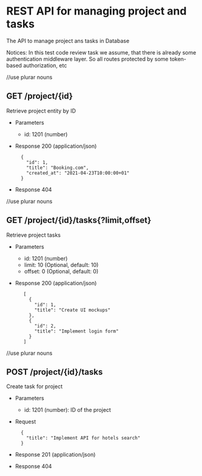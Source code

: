 # REST API for managing project and tasks

The API to manage project ans tasks in Database

Notices: In this test code review task we assume, that there is already some authentication middleware layer. 
So all routes protected by some token-based authorization, etc

//use plurar nouns
## GET /project/{id}

Retrieve project entity by ID

+ Parameters

    + id: 1201 (number)

+ Response 200 (application/json)

    ```
      {
        "id": 1,
        "title": "Booking.com",
        "created_at": "2021-04-23T10:00:00+01"
      }  
    ```

+ Response 404


//use plurar nouns
## GET /project/{id}/tasks{?limit,offset}

Retrieve project tasks

+ Parameters

    + id: 1201 (number)
    + limit: 10 (Optional, default: 10)
    + offset: 0 (Optional, default: 0)

+ Response 200 (application/json)

   ```
      [
        {
          "id": 1,
          "title": "Create UI mockups"
        },
        {
          "id": 2,
          "title": "Implement login form"
        }
      ]  
   ```

//use plurar nouns
## POST /project/{id}/tasks

Create task for project

+ Parameters

    + id: 1201 (number): ID of the project

+ Request

    ```
      {
        "title": "Implement API for hotels search"
      }  
    ```

+ Response 201 (application/json)
+ Response 404  
